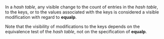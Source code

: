  

In a *hash table*, any visible change to the count of entries in the *hash table*, to the keys, or to the values associated with the keys is considered a visible modification with regard to **equalp**. 

Note that the visibility of modifications to the keys depends on the equivalence test of the *hash table*, not on the specification of **equalp**. 

